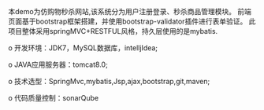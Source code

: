 本demo为仿购物秒杀网站,该系统分为用户注册登录、秒杀商品管理模块。 前端页面基于bootstrap框架搭建，并使用bootstrap-validator插件进行表单验证。
此项目整体采用springMVC+RESTFUL风格，持久层使用的是mybatis.

o 开发环境：JDK7，MySQL数据库，intelljIdea;

o JAVA应用服务器：tomcat8.0;

o 技术选型：SpringMvc,mybatis,Jsp,ajax,bootstrap,git,maven;

o 代码质量控制：sonarQube
